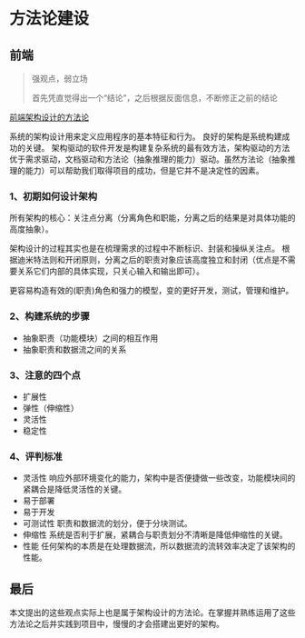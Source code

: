 # 方法论建设

## 前端
> 强观点，弱立场
>
> 首先凭直觉得出一个“结论”，之后根据反面信息，不断修正之前的结论

[前端架构设计的方法论](https://segmentfault.com/a/1190000016873522?utm_source=tag-newest)

系统的架构设计用来定义应用程序的基本特征和行为。
良好的架构是系统构建成功的关键。
架构驱动的软件开发是构建复杂系统的最有效方法，架构驱动的方法优于需求驱动，文档驱动和方法论（抽象推理的能力）驱动。虽然方法论（抽象推理的能力）可以帮助我们取得项目的成功，但是它并不是决定性的因素。

### 1、初期如何设计架构
所有架构的核心：关注点分离（分离角色和职能，分离之后的结果是对具体功能的高度抽象）。

架构设计的过程其实也是在梳理需求的过程中不断标识、封装和操纵关注点。
根据迪米特法则和开闭原则，分离之后的职责对象应该高度独立和封闭（优点是不需要关系它们内部的具体实现，只关心输入和输出即可）。

更容易构造有效的(职责)角色和强力的模型，变的更好开发，测试，管理和维护。

### 2、构建系统的步骤
- 抽象职责（功能模块）之间的相互作用
- 抽象职责和数据流之间的关系

### 3、注意的四个点
- 扩展性
- 弹性（伸缩性）
- 灵活性
- 稳定性

### 4、评判标准
- 灵活性
响应外部环境变化的能力，架构中是否便捷做一些改变，功能模块间的紧耦合是降低灵活性的关键。
- 易于部署
- 易于开发
- 可测试性
职责和数据流的划分，便于分块测试。
- 伸缩性
系统是否利于扩展，紧耦合与职责划分不清晰是降低伸缩性的关键。
- 性能
任何架构的本质是在处理数据流，所以数据流的流转效率决定了该架构的性能。

## 最后
本文提出的这些观点实际上也是属于架构设计的方法论。在掌握并熟练运用了这些方法论之后并实践到项目中，慢慢的才会搭建出更好的架构。
